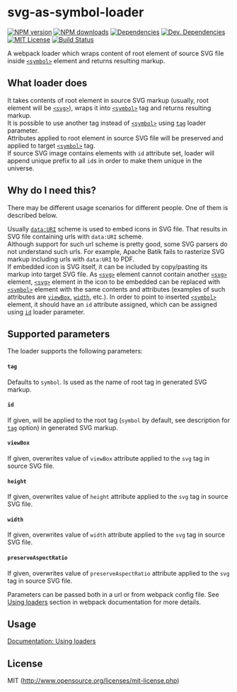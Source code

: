 # svg-as-symbol-loader
[![NPM version][npm-version-image]][npm-url] [![NPM downloads][npm-downloads-image]][npm-url] [![Dependencies][deps-image]][deps-url] [![Dev. Dependencies][dev-deps-image]][dev-deps-url] [![MIT License][license-image]][license-url] [![Build Status][travis-image]][travis-url]

A webpack loader which wraps content of root element of source SVG file inside [`<symbol>`](https://developer.mozilla.org/en-US/docs/Web/SVG/Element/symbol) element and returns resulting markup.

## What loader does

It takes contents of root element in source SVG markup (usually, root element will be [`<svg>`](https://developer.mozilla.org/en-US/docs/Web/SVG/Element/svg)), wraps it into [`<symbol>`](https://developer.mozilla.org/en-US/docs/Web/SVG/Element/symbol) tag and returns resulting markup.  
 It is possible to use another tag instead of [`<symbol>`](https://developer.mozilla.org/en-US/docs/Web/SVG/Element/symbol) using [`tag`](#tag) loader parameter.  
 Attributes applied to root element in source SVG file will be preserved and applied to target [`<symbol>`](https://developer.mozilla.org/en-US/docs/Web/SVG/Element/symbol) tag.  
 If source SVG image contains elements with `id` attribute set, loader will append unique prefix to all `id`s in order to make them unique in the universe.


## Why do I need this?

There may be different usage scenarios for different people. One of them is described below.

Usually [`data:URI`](https://developer.mozilla.org/en-US/docs/Web/HTTP/data_URIs) scheme is used to embed icons in SVG file. That results in SVG file containing urls with `data:URI` scheme.  
Although support for such url scheme is pretty good, some SVG parsers do not understand such urls. For example, Apache Batik fails to rasterize SVG markup including urls with `data:URI` to PDF.  
If embedded icon is SVG itself, it can be included by copy/pasting its markup into target SVG file. As [`<svg>`](https://developer.mozilla.org/en-US/docs/Web/SVG/Element/svg) element cannot contain another [`<svg>`](https://developer.mozilla.org/en-US/docs/Web/SVG/Element/svg) element, [`<svg>`](https://developer.mozilla.org/en-US/docs/Web/SVG/Element/svg) element in the icon to be embedded can be replaced with [`<symbol>`](https://developer.mozilla.org/en-US/docs/Web/SVG/Element/symbol) element with the same contents and attributes (examples of such attributes are [`viewBox`](https://developer.mozilla.org/en-US/docs/Web/SVG/Attribute/viewBox), [`width`](https://developer.mozilla.org/en-US/docs/Web/SVG/Attribute/width), etc.). In order to point to inserted [`<symbol>`](https://developer.mozilla.org/en-US/docs/Web/SVG/Element/symbol) element, it should have an `id` attribute assigned, which can be assigned using [`id`](#id) loader parameter.

## Supported parameters

The loader supports the following parameters:

#### `tag`
Defaults to `symbol`. Is used as the name of root tag in generated SVG markup.

#### `id`
If given, will be applied to the root tag (`symbol` by default, see description for [`tag`](#tag) option) in generated SVG markup.

#### `viewBox`
If given, overwrites value of `viewBox` attribute applied to the `svg` tag in source SVG file.

#### `height`
If given, overwrites value of `height` attribute applied to the `svg` tag in source SVG file.

#### `width`
If given, overwrites value of `width` attribute applied to the `svg` tag in source SVG file.

#### `preserveAspectRatio`
If given, overwrites value of `preserveAspectRatio` attribute applied to the `svg` tag in source SVG file.


Parameters can be passed both in a url or from webpack config file. See [Using loaders](http://webpack.github.io/docs/using-loaders.html) section in webpack documentation for more details.

## Usage

[Documentation: Using loaders](http://webpack.github.io/docs/using-loaders.html)

## License

MIT (http://www.opensource.org/licenses/mit-license.php)

[deps-image]: https://img.shields.io/david/bhovhannes/svg-as-symbol-loader.svg
[deps-url]: https://david-dm.org/bhovhannes/svg-as-symbol-loader

[dev-deps-image]: https://img.shields.io/david/dev/bhovhannes/svg-as-symbol-loader.svg
[dev-deps-url]: https://david-dm.org/bhovhannes/svg-as-symbol-loader#info=devDependencies

[license-image]: http://img.shields.io/badge/license-MIT-blue.svg?style=flat
[license-url]: LICENSE

[npm-url]: https://www.npmjs.org/package/svg-as-symbol-loader
[npm-version-image]: https://img.shields.io/npm/v/svg-as-symbol-loader.svg?style=flat
[npm-downloads-image]: https://img.shields.io/npm/dm/svg-as-symbol-loader.svg?style=flat

[travis-url]: https://travis-ci.org/bhovhannes/svg-as-symbol-loader
[travis-image]: https://img.shields.io/travis/bhovhannes/svg-as-symbol-loader.svg?style=flat